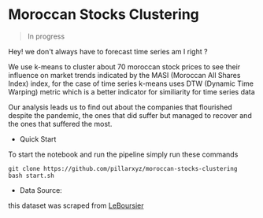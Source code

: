 # Moroccan Stocks Clustering

> In progress

Hey! we don't always have to forecast time series am I right ?

We use k-means to cluster about 70 moroccan stock prices to see their influence on market trends indicated by the MASI (Moroccan All Shares Index) index,
for the case of time series k-means uses DTW (Dynamic Time Warping) metric which is a better indicator for similiarity for time series data

Our analysis leads us to find out about the companies that flourished despite the pandemic, the ones that did suffer but managed to recover and the ones that suffered the most.

* Quick Start

To start the notebook and run the pipeline simply run these commands 
```
git clone https://github.com/pillarxyz/moroccan-stocks-clustering
bash start.sh
```


* Data Source:

this dataset was scraped from [LeBoursier](https://www.leboursier.ma/)
